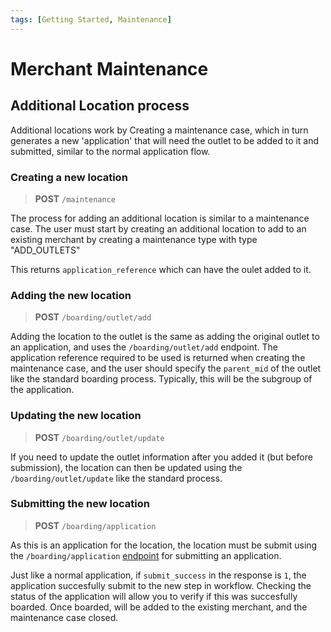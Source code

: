 ```yaml
---
tags: [Getting Started, Maintenance]
---
```

# Merchant Maintenance

## Additional Location process

Additional locations work by Creating a maintenance case, which in turn generates a new 'application' that will need the outlet to be added to it and submitted, similar to the normal application flow. 

### Creating a new location

<!-- theme: info -->
>**POST** `/maintenance`

The process for adding an additional location is similar to a maintenance case. The user must start by creating an additional location to add to an existing merchant by creating a maintenance type with type "ADD_OUTLETS"

This returns `application_reference` which can have the oulet added to it. 

### Adding the new location

<!-- theme: info -->
>**POST** `/boarding/outlet/add`

Adding the location to the outlet is the same as adding the original outlet to an application, and uses the `/boarding/outlet/add` endpoint. The application reference required to be used is returned when creating the maintenance case, and the user should specify the `parent_mid` of the outlet like the standard boarding process. Typically, this will be the subgroup of the application.

### Updating the new location

<!-- theme: info -->
>**POST** `/boarding/outlet/update`


If you need to update the outlet information after you added it (but before submission), the location can then be updated using the `/boarding/outlet/update` like the standard process.

### Submitting the new location

<!-- theme: info -->
>**POST** `/boarding/application`

As this is an application for the location, the location must be submit using the `/boarding/application` [endpoint](../api/?type=post&path=/boarding//application) for submitting an application.

Just like a normal application, if `submit_success` in the response is `1`, the application succesfully submit to the new step in workflow. Checking the status of the application will allow you to verify if this was succesfully boarded. Once boarded, will be added to the existing merchant, and the maintenance case closed.

